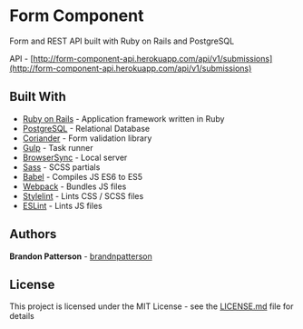 # Form Component

Form and REST API built with Ruby on Rails and PostgreSQL

API - [http://form-component-api.herokuapp.com/api/v1/submissions](http://form-component-api.herokuapp.com/api/v1/submissions)

## Built With

- [Ruby on Rails](https://rubyonrails.org/) - Application framework written in Ruby
- [PostgreSQL](https://www.postgresql.org/) - Relational Database
- [Coriander](https://github.com/brandnpatterson/coriander) - Form validation library
- [Gulp](https://gulpjs.com/) - Task runner
- [BrowserSync](https://browsersync.io/) - Local server
- [Sass](https://sass-lang.com/) - SCSS partials
- [Babel](https://babeljs.io/) - Compiles JS ES6 to ES5
- [Webpack](https://webpack.js.org/) - Bundles JS files
- [Stylelint](https://stylelint.io/) - Lints CSS / SCSS files
- [ESLint](https://eslint.org/) - Lints JS files

## Authors
**Brandon Patterson** - [brandnpatterson](https://github.com/brandnpatterson)

## License
This project is licensed under the MIT License - see the [LICENSE.md](LICENSE.md) file for details
